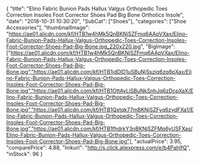 {
	"title": "Elino Fabric Bunion Pads Hallux Valgus Orthopedic Toes Correction Insoles Foot Corrector Shoes Pad Big Bone Orthotics Insole",
	"date": "2018-10-31 10:30:20",
	"SubCat": ["Shoes"],
	"categories": ["Shoe Accessories"],
	"thumbnailImage": "https://ae01.alicdn.com/kf/HTB1w4hMk5QnBKNjSZFmq6AApVXax/Elino-Fabric-Bunion-Pads-Hallux-Valgus-Orthopedic-Toes-Correction-Insoles-Foot-Corrector-Shoes-Pad-Big-Bone.jpg_220x220.jpg",
	"BigImage": ["https://ae01.alicdn.com/kf/HTB1w4hMk5QnBKNjSZFmq6AApVXax/Elino-Fabric-Bunion-Pads-Hallux-Valgus-Orthopedic-Toes-Correction-Insoles-Foot-Corrector-Shoes-Pad-Big-Bone.jpg","https://ae01.alicdn.com/kf/HTB1jdDlD1uSBuNjSsziq6zq8pXax/Elino-Fabric-Bunion-Pads-Hallux-Valgus-Orthopedic-Toes-Correction-Insoles-Foot-Corrector-Shoes-Pad-Big-Bone.jpg","https://ae01.alicdn.com/kf/HTB1OttAvLiSBuNkSnhJq6zDcpXaX/Elino-Fabric-Bunion-Pads-Hallux-Valgus-Orthopedic-Toes-Correction-Insoles-Foot-Corrector-Shoes-Pad-Big-Bone.jpg","https://ae01.alicdn.com/kf/HTB1Qxtqk77mBKNjSZFyq6zydFXa1/Elino-Fabric-Bunion-Pads-Hallux-Valgus-Orthopedic-Toes-Correction-Insoles-Foot-Corrector-Shoes-Pad-Big-Bone.jpg","https://ae01.alicdn.com/kf/HTB1fhdrkY3nBKNjSZFMq6yUSFXas/Elino-Fabric-Bunion-Pads-Hallux-Valgus-Orthopedic-Toes-Correction-Insoles-Foot-Corrector-Shoes-Pad-Big-Bone.jpg"],
	"actualPrice": 3.95,
	"comparePrice": 4.88,
	"linkurl": "http://s.click.aliexpress.com/e/b4PahIfQ",
	"inStock": 96
}
